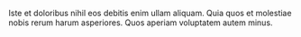 Iste et doloribus nihil eos debitis enim ullam aliquam. Quia quos et molestiae nobis rerum harum asperiores. Quos aperiam voluptatem autem minus.